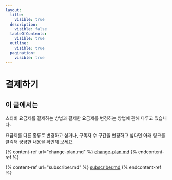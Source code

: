 ```yaml
---
layout:
  title:
    visible: true
  description:
    visible: false
  tableOfContents:
    visible: true
  outline:
    visible: true
  pagination:
    visible: true
---
```


# 결제하기

## 이 글에서는

스티비 요금제를 결제하는 방법과 결제한 요금제를 변경하는 방법에 관해 다루고 있습니다.

요금제를 다른 종류로 변경하고 싶거나, 구독자 수 구간을 변경하고 싶다면 아래 링크를 클릭해 궁금한 내용을 확인해 보세요.

{% content-ref url="change-plan.md" %}
[change-plan.md](change-plan.md)
{% endcontent-ref %}

{% content-ref url="subscriber.md" %}
[subscriber.md](subscriber.md)
{% endcontent-ref %}
